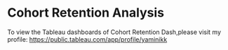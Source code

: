# Cohort Retention Analysis

To view the Tableau dashboards of Cohort Retention Dash,please visit my profile: https://public.tableau.com/app/profile/yaminikk
